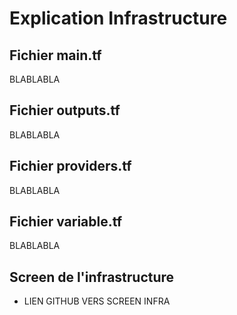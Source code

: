# Explication Infrastructure
## Fichier main.tf

BLABLABLA

## Fichier outputs.tf

BLABLABLA

## Fichier providers.tf

BLABLABLA

## Fichier variable.tf

BLABLABLA

## Screen de l'infrastructure
* LIEN GITHUB VERS SCREEN INFRA
